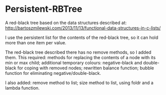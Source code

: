 Persistent-RBTree
=================

A red-black tree based on the data structures described at:
http://bartoszmilewski.com/2013/11/13/functional-data-structures-in-c-lists/

I use the persistent list for the contents of the red-black tree, so it can hold more than one item per value.

The red-black tree described there has no remove methods, so I added them. 
This required: 
  methods for replacing the contents of a node with its min or max child;
  additional temporary colours: negative-black and double-black for coping with removed nodes;
  rewritten balance function;
  bubble function for eliminating negative/double-black.

I also added:
remove method to list;
size method to list, using foldr and a lambda function.
